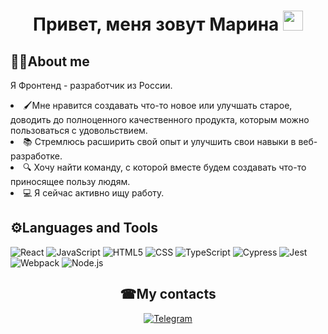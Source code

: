 <h1 align="center">Привет, меня зовут Марина 
<img src="https://github.com/blackcater/blackcater/raw/main/images/Hi.gif" height="32"/></h1>

<!--
**MarinaBarker/marinabarker** is a ✨ _special_ ✨ repository because its `README.md` (this file) appears on your GitHub profile.

Here are some ideas to get you started:

- 🔭 I’m currently working on ...
- 🌱 I’m currently learning ...
- 👯 I’m looking to collaborate on ...
- 🤔 I’m looking for help with ...
- 💬 Ask me about ...
- 📫 How to reach me: ...
- 😄 Pronouns: ...
- ⚡ Fun fact: ...
-->

<h2> 👩‍💻About me </h2>
<p> Я Фронтенд - разработчик из России. </p>
<li> 🖌Мне нравится создавать что-то новое или улучшать старое, доводить до полноценного качественного продукта, которым можно пользоваться с удовольствием. </li>
<li> 📚 Стремлюсь расширить свой опыт и улучшить свои навыки в веб-разработке. </li>
<li> 🔍 Хочу найти команду, с которой вместе будем создавать что-то приносящее пользу людям. </li>
<li> 💻 Я сейчас активно ищу работу. </li>

<h2> ⚙Languages and Tools</h2>
<div>
<img src="https://img.shields.io/badge/react-%2320232a.svg?style=for-the-badge&logo=react&logoColor=%2361DAF" alt="React">
<img src="https://img.shields.io/badge/javascript-%23323330.svg?style=for-the-badge&logo=javascript&logoColor=%23F7DF1E" alt="JavaScript">
<img src="https://img.shields.io/badge/html5-%23E34F26.svg?style=for-the-badge&logo=html5&logoColor=white" alt="HTML5">
<img src="https://img.shields.io/badge/css3-%231572B6.svg?style=for-the-badge&logo=css3&logoColor=white" alt="CSS">
<img src="https://img.shields.io/badge/typescript-%23007ACC.svg?style=for-the-badge&logo=typescript&logoColor=white" alt="TypeScript">
<img src="https://img.shields.io/badge/-cypress-%23E5E5E5?style=for-the-badge&logo=cypress&logoColor=058a5e" alt="Cypress">
<img src="https://img.shields.io/badge/-jest-%23C21325?style=for-the-badge&logo=jest&logoColor=white" alt="Jest">
<img src="https://img.shields.io/badge/webpack-%238DD6F9.svg?style=for-the-badge&logo=webpack&logoColor=black" alt="Webpack">
<img src="https://img.shields.io/badge/node.js-6DA55F?style=for-the-badge&logo=node.js&logoColor=white" alt="Node.js">
<img src="" alt="">
</div>

<h2 align="center"> ☎My contacts</h2>
<div align="center">
<a href="https://t.me/marinabarker" target="_blank" </a>
<img src="https://img.shields.io/badge/Telegram-2CA5E0?style=for-the-badge&logo=telegram&logoColor=white" alt="Telegram">
</div>
